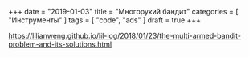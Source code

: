 +++
date = "2019-01-03"
title = "Многорукий бандит"
categories = [ "Инструменты" ]
tags = [ "code", "ads" ]
draft = true
+++

https://lilianweng.github.io/lil-log/2018/01/23/the-multi-armed-bandit-problem-and-its-solutions.html
